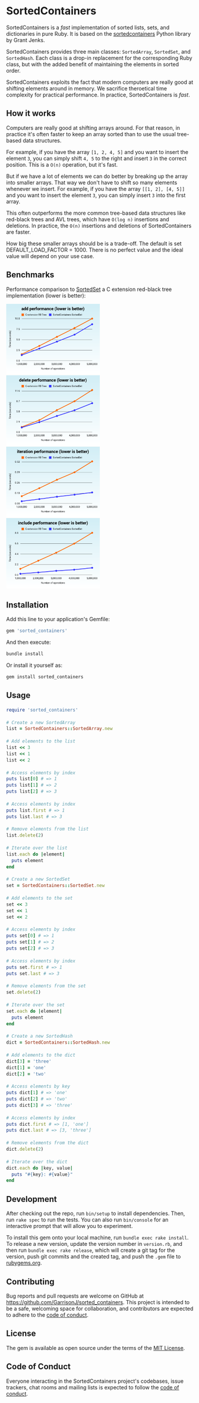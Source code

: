 # SortedContainers

SortedContainers is a _fast_ implementation of sorted lists, sets, and dictionaries in pure Ruby. It is based on the [sortedcontainers](https://grantjenks.com/docs/sortedcontainers/) Python library by Grant Jenks.

SortedContainers provides three main classes: `SortedArray`, `SortedSet`, and `SortedHash`. Each class is a drop-in replacement for the corresponding Ruby class, but with the added benefit of maintaining the elements in sorted order.

SortedContainers exploits the fact that modern computers are really good at shifting elements around in memory. We sacrifice theroetical time complexity for practical performance. In practice, SortedContainers is _fast_.

## How it works

Computers are really good at shifting arrays around. For that reason, in practice it's often faster to keep an array sorted than to use the usual tree-based data structures.

For example, if you have the array `[1, 2, 4, 5]` and you want to insert the element `3`, you can simply shift `4, 5` to the right and insert `3` in the correct position. This is a `O(n)` operation, but it's fast.

But if we have a lot of elements we can do better by breaking up the array into smaller arrays. That way we don't have to shift so many elements whenever we insert. For example, if you have the array `[[1, 2], [4, 5]]` and you want to insert the element `3`, you can simply insert `3` into the first array. 

This often outperforms the more common tree-based data structures like red-black trees and AVL trees, which have `O(log n)` insertions and deletions. In practice, the `O(n)` insertions and deletions of SortedContainers are faster.

How big these smaller arrays should be is a trade-off. The default is set DEFAULT_LOAD_FACTOR = 1000. There is no perfect value and the ideal value will depend on your use case.

## Benchmarks
 
Performance comparison to [SortedSet](https://github.com/knu/sorted_set) a C extension red-black tree implementation (lower is better):

<!-- Make the images smaller -->
<img src="benchmark/add_performance_comparison.png" width="50%">
<img src="benchmark/delete_performance_comparison.png" width="50%">
<img src="benchmark/iteration_performance_comparison.png" width="50%">
<img src="benchmark/include_performance_comparison.png" width="50%">

## Installation

Add this line to your application's Gemfile:

```ruby
gem 'sorted_containers'
```

And then execute:

```bash
bundle install
```

Or install it yourself as:
    
```bash
gem install sorted_containers
```

## Usage

```ruby
require 'sorted_containers'

# Create a new SortedArray
list = SortedContainers::SortedArray.new

# Add elements to the list
list << 3
list << 1
list << 2

# Access elements by index
puts list[0] # => 1
puts list[1] # => 2
puts list[2] # => 3

# Access elements by index
puts list.first # => 1
puts list.last # => 3

# Remove elements from the list
list.delete(2)

# Iterate over the list
list.each do |element|
  puts element
end

# Create a new SortedSet
set = SortedContainers::SortedSet.new

# Add elements to the set
set << 3
set << 1
set << 2

# Access elements by index
puts set[0] # => 1
puts set[1] # => 2
puts set[2] # => 3

# Access elements by index
puts set.first # => 1
puts set.last # => 3

# Remove elements from the set
set.delete(2)

# Iterate over the set
set.each do |element|
  puts element
end

# Create a new SortedHash
dict = SortedContainers::SortedHash.new

# Add elements to the dict
dict[3] = 'three'
dict[1] = 'one'
dict[2] = 'two'

# Access elements by key
puts dict[1] # => 'one'
puts dict[2] # => 'two'
puts dict[3] # => 'three'

# Access elements by index
puts dict.first # => [1, 'one']
puts dict.last # => [3, 'three']

# Remove elements from the dict
dict.delete(2)

# Iterate over the dict
dict.each do |key, value|
  puts "#{key}: #{value}"
end
```

## Development

After checking out the repo, run `bin/setup` to install dependencies. Then, run `rake spec` to run the tests. You can also run `bin/console` for an interactive prompt that will allow you to experiment.

To install this gem onto your local machine, run `bundle exec rake install`. To release a new version, update the version number in `version.rb`, and then run `bundle exec rake release`, which will create a git tag for the version, push git commits and the created tag, and push the `.gem` file to [rubygems.org](https://rubygems.org).

## Contributing

Bug reports and pull requests are welcome on GitHub at https://github.com/GarrisonJ/sorted_containers. This project is intended to be a safe, welcoming space for collaboration, and contributors are expected to adhere to the [code of conduct](https://github.com/GarrisonJ/sorted_containers/blob/main/CODE_OF_CONDUCT.md).

## License

The gem is available as open source under the terms of the [MIT License](https://opensource.org/licenses/MIT).

## Code of Conduct

Everyone interacting in the SortedContainers project's codebases, issue trackers, chat rooms and mailing lists is expected to follow the [code of conduct](https://github.com/GarrisonJ/sorted_containers/blob/main/CODE_OF_CONDUCT.md).
